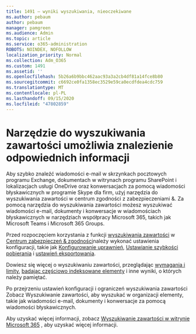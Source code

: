 ```yaml
---
title: 1491 — wyniki wyszukiwania, nieoczekiwane
ms.author: pebaum
author: pebaum
manager: pamgreen
ms.audience: Admin
ms.topic: article
ms.service: o365-administration
ROBOTS: NOINDEX, NOFOLLOW
localization_priority: Normal
ms.collection: Adm_O365
ms.custom: 1491
ms.assetid: ''
ms.openlocfilehash: 5b26a6b9bbc462aac93a3a2cb4df81a14fce8b80
ms.sourcegitcommit: c6692ce0fa1358ec3529e59ca0ecdfdea4cdc759
ms.translationtype: MT
ms.contentlocale: pl-PL
ms.lasthandoff: 09/15/2020
ms.locfileid: "47802859"
---
```

# <a name="content-search-tool-to-find-relevant-info"></a>Narzędzie do wyszukiwania zawartości umożliwia znalezienie odpowiednich informacji

Aby szybko znaleźć wiadomości e-mail w skrzynkach pocztowych programu Exchange, dokumentach w witrynach programu SharePoint i lokalizacjach usługi OneDrive oraz konwersacjach za pomocą wiadomości błyskawicznych w programie Skype dla firm, użyj narzędzia do wyszukiwania zawartości w centrum zgodności z zabezpieczeniami &. Za pomocą narzędzia do wyszukiwania zawartości możesz wyszukiwać wiadomości e-mail, dokumenty i konwersacje w wiadomościach błyskawicznych w narzędziach współpracy Microsoft 365, takich jak Microsoft Teams i Microsoft 365 Groups.


Przed rozpoczęciem korzystania z funkcji [wyszukiwania zawartości](https://sip.protection.office.com/contentsearchbeta?ContentOnly=1) w [Centrum zabezpieczeń & zgodności](https://sip.protection.office.com/homepage)należy wykonać ustawienia konfiguracji, takie jak [Konfigurowanie uprawnień](https://docs.microsoft.com/microsoft-365/compliance/permissions-filtering-for-content-search), [Ustawianie szybkości pobierania](https://docs.microsoft.com/microsoft-365/compliance/increase-download-speeds-when-exporting-ediscovery-results) i [ustawień eksportowania](https://docs.microsoft.com/microsoft-365/compliance/disable-reports-when-you-export-content-search-results).

Dowiesz się więcej o wyszukiwaniu zawartości, przeglądając [wymagania i limity](https://docs.microsoft.com/microsoft-365/compliance/limits-for-content-search), [badając częściowo indeksowane elementy](https://docs.microsoft.com/microsoft-365/compliance/investigating-partially-indexed-items-in-ediscovery) i inne wyniki, o których należy pamiętać.

Po przejrzeniu ustawień konfiguracji i ograniczeń wyszukiwania zawartości Zobacz Wyszukiwanie zawartości, aby [ </a> wyszukać w organizacji elementy, takie jak wiadomości e-mail, dokumenty i konwersacje za pomocą wiadomości błyskawicznych](https://docs.microsoft.com/microsoft-365/compliance/content-search).

Aby uzyskać więcej informacji, zobacz [Wyszukiwanie zawartości w witrynie Microsoft 365](https://docs.microsoft.com/microsoft-365/compliance/search-for-content) , aby uzyskać więcej informacji.
